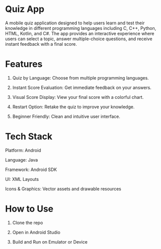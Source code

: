 # Quiz App

A mobile quiz application designed to help users learn and test their knowledge in different programming languages including C, C++, Python, HTML, Kotlin, and C#. The app provides an interactive experience where users can select a topic, answer multiple-choice questions, and receive instant feedback with a final score.


# Features

1. Quiz by Language: Choose from multiple programming languages.

2. Instant Score Evaluation: Get immediate feedback on your answers.

3. Visual Score Display: View your final score with a colorful chart.

4. Restart Option: Retake the quiz to improve your knowledge.

5. Beginner Friendly: Clean and intuitive user interface.



 # Tech Stack

  Platform: Android

  Language: Java

  Framework: Android SDK

  UI: XML Layouts

  Icons & Graphics: Vector assets and drawable resources


# How to Use

1. Clone the repo

2. Open in Android Studio

3. Build and Run on Emulator or Device

